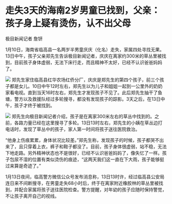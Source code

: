 # 走失3天的海南2岁男童已找到，父亲：孩子身上疑有烫伤，认不出父母

极目新闻记者 詹钘

1月10日，海南省临高县一名两岁半男童庆庆（化名）走失，家属四处寻找无果。13日中午，孩子父亲郑先生告诉极目新闻记者，庆庆在离家约300米的草丛里被找到，目前孩子身体虚弱，无法下床行走，而且精神不太好，已经不认识爸爸妈妈了。

![](https://inews.gtimg.com/newsapp_bt/0/15610385422/1000)
郑先生家住临高县红华农场红侨分厂，庆庆是郑先生的第四个孩子，前三个孩子都是女儿。10日中午12时左右，郑先生以为儿子和姐姐一起到一公里外的奶奶家看电视。直到当天16时左右，郑先生才发现孩子不见了。此后郑先生抽干了鱼塘，警方以及救援队经过多轮搜寻，都没有发现孩子的踪影。3天之后，在13日中午，孩子才终于被找到。

![](https://inews.gtimg.com/newsapp_bt/0/15610385425/1000)
郑先生向极目新闻记者介绍，孩子是在离家300米左右的草丛中找到的。之前，各路力量已经在这里搜寻了多轮。13日13时左右，郑先生的小姨在草丛边打电话时，发现了草丛中的孩子，家人第一时间将孩子送往医院救治。

“他身上伤痕累累，身体状况比较差。”郑先生称，发现孩子的时候，孩子都哭不出来了，且只穿着上衣，裤子和鞋子都没了。目前，孩子身体很虚弱，站不稳，无法下地走路。另外精神状态也不是很好，已经不认识爸爸妈妈了，像失忆了一样。孩子包尿不湿的位置有类似烫伤的痕迹，“这两天我们这一直在下大雨，孩子能够挺过来算是奇迹了。”

1月13日夜间，临高警方微信公众号发布消息称，13日13时许，经过临高县公安局连日来不间断搜寻，在男童走失68小时后，终于在离家附近橡胶林的草丛里被找到，并配合家属将孩子送往医院检查。警方提醒，对年幼的孩子应随时保持警觉，不让孩子离开自己的视线。

